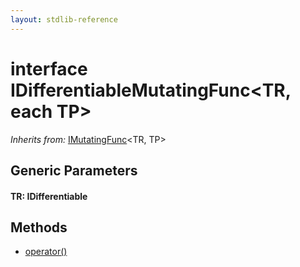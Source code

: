 ```yaml
---
layout: stdlib-reference
---
```


# interface IDifferentiableMutatingFunc\<TR, each TP\>

*Inherits from:* [IMutatingFunc](/stdlib-reference/interfaces/IMutatingFunc/index)\<TR, TP\>

## Generic Parameters

#### TR: IDifferentiable

## Methods

* [operator\(\)](/stdlib-reference/interfaces/IDifferentiableMutatingFunc/operatorx28x29)

